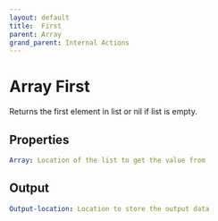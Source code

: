 ```yaml
---
layout: default
title:  First
parent: Array
grand_parent: Internal Actions
---
```

# Array First
Returns the first element in list or nil if list is empty.

## Properties
```yaml
Array: Location of the list to get the value from
```

## Output
```yaml
Output-location: Location to store the output data
```
